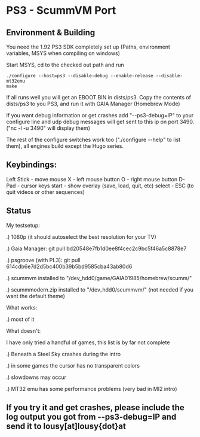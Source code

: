PS3 - ScummVM Port
==================


Environment & Building
----------------------

You need the 1.92 PS3 SDK completely set up (Paths, environment variables, MSYS when compiling on windows)

Start MSYS, cd to the checked out path and run

    ./configure --host=ps3 --disable-debug --enable-release --disable-mt32emu
    make

If all runs well you will get an EBOOT.BIN in dists/ps3. Copy the contents of dists/ps3 to you PS3, and run it with GAIA Manager (Homebrew Mode)

If you want debug information or get crashes add "--ps3-debug=IP" to your configure line and udp debug messages will get sent to this ip on port 3490. ("nc -l -u 3490" will display them)

The rest of the configure switches work too ("./configure --help" to list them), all engines build except the Hugo series.


Keybindings:
------------

 Left Stick - move mouse
 X - left mouse button
 O - right mouse button
 D-Pad - cursor keys
 start - show overlay (save, load, quit, etc)
 select - ESC (to quit videos or other sequences)



Status
------

My testsetup:

.) 1080p (it should autoselect the best resolution for your TV)

.) Gaia Manager: git pull bd20548e7fb1d0ee8f4cec2c9bc5f46a5c8878e7

.) psgroove (with PL3): git pull 614cdb6e7d2d5bc400b39b5bd9585cba43ab80d6

.) scummvm installed to "/dev_hdd0/game/GAIA01985/homebrew/scumm/"

.) scummmodern.zip installed to "/dev_hdd0/scummvm/" (not needed if you want the default theme)



What works:

 .) most of it


What doesn't:

I have only tried a handful of games, this list is by far not complete

 .) Beneath a Steel Sky crashes during the intro

 .) in some games the cursor has no transparent colors

 .) slowdowns may occur

 .) MT32 emu has some performance problems (very bad in MI2 intro)



If you try it and get crashes, please include the log output you got from --ps3-debug=IP and send it to lousy[at]lousy{dot}at
-----------------------------------------------------------------------------------------------------------------------------

